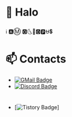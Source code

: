 # 🐙 Halo
ℹ️ 🅰️Ⓜ️ 🅾️🌜🌴🅾️🅿️⛎💲

# 📫 Contacts
- [![GMail Badge](https://img.shields.io/badge/-yhak0205@gmail.com-EA4335?style=flat-square&logo=GMail&logoColor=white&link=mailto:yhak0205@gmail.com)](mailto:yhak0205@gmail.com)
- [![Discord Badge](https://img.shields.io/badge/-baghakdorung-5865F2?style=flat-square&logo=Discord&logoColor=white&link=https://discord.com)](https://discord.com/users/499043186078122004)

# 
- [![Tistory Badge](https://img.shields.io/badge/-baghakdorung.tistory.com-ff5a4a?style=flat-square&logo=tistory&logoColor=white&link=baghakdorung.tistory.com)]
